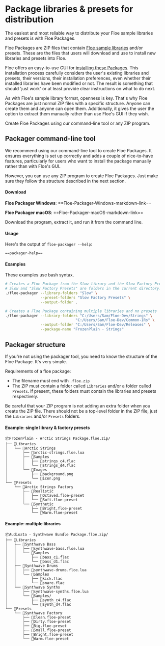 <!--
SPDX-FileCopyrightText: 2024 Sam Windell
SPDX-License-Identifier: GPL-3.0-or-later
-->

# Package libraries & presets for distribution
The easiest and most reliable way to distribute your Floe sample libraries and presets is with Floe Packages.

Floe Packages are ZIP files that contain [Floe sample libraries](../about/sample-libraries.md) and/or presets. These are the files that users will download and use to install new libraries and presets into Floe.

Floe offers an easy-to-use GUI for [installing these Packages](../installation/install-libraries-and-presets.md). This installation process carefully considers the user's existing libraries and presets, their versions, their installation preferences, even whether their installed libraries have been modified or not. The result is something that should 'just work' or at least provide clear instructions on what to do next.

As with Floe's sample library format, openness is key. That's why Floe Packages are just normal ZIP files with a specific structure. Anyone can create them and anyone can open them. Additionally, it gives the user the option to extract them manually rather than use Floe's GUI if they wish.

Create Floe Packages using our command-line tool or any ZIP program.

## Packager command-line tool
We recommend using our command-line tool to create Floe Packages. It ensures everything is set up correctly and adds a couple of nice-to-have features, particularly for users who want to install the package manually rather than with Floe's GUI.

However, you can use any ZIP program to create Floe Packages. Just make sure they follow the structure described in the next section.

#### Download

**<i class="fa fa-windows"></i> Floe Packager Windows**: ==Floe-Packager-Windows-markdown-link==

**<i class="fa fa-apple"></i> Floe Packager macOS**: ==Floe-Packager-macOS-markdown-link==

Download the program, extract it, and run it from the command line. 

#### Usage
Here's the output of `floe-packager --help`:
```
==packager-help==
```

#### Examples
These examples use bash syntax.
```bash
# Creates a Floe Package from the Slow library and the Slow Factory Presets.
# Slow and "Slow Factory Presets" are folders in the current directory.
./floe-packager --library-folders "Slow" \
                --preset-folders "Slow Factory Presets" \
                --output-folder .

# Creates a Floe Package containing multiple libraries and no presets
./floe-packager --library-folders "C:/Users/Sam/Floe-Dev/Strings" \
                                "C:/Users/Sam/Floe-Dev/Common-IRs" \
                --output-folder "C:/Users/Sam/Floe-Dev/Releases" \
                --package-name "FrozenPlain - Strings"
```


## Packager structure

If you're not using the packager tool, you need to know the structure of the Floe Package. It's very simple.

Requirements of a floe package:
- The filename must end with `.floe.zip`
- The ZIP must contain a folder called `Libraries` and/or a folder called `Presets`. If present, these folders must contain the libraries and presets respectively.

Be careful that your ZIP program is not adding an extra folder when you create the ZIP file. There should not be a top-level folder in the ZIP file, just the `Libraries` and/or `Presets` folders.

#### Example: single library & factory presets
```
📦FrozenPlain - Arctic Strings Package.floe.zip/
├── 📁Libraries
│   └── 📁Arctic Strings
│       ├── 📄arctic-strings.floe.lua
│       ├── 📁Samples
│       │   ├── 📄strings_c4.flac
│       │   └── 📄strings_d4.flac
│       └── 📁Images
│           ├── 📄background.png
│           └── 📄icon.png
└── 📁Presets
    └── 📁Arctic Strings Factory
        ├── 📁Realistic
        │   ├── 📄Octaved.floe-preset
        │   └── 📄Soft.floe-preset
        └── 📁Synthetic
            ├── 📄Bright.floe-preset
            └── 📄Warm.floe-preset
```

#### Example: multiple libraries
```
📦Audioata - Synthwave Bundle Package.floe.zip/
├── 📁Libraries
│   ├── 📁Synthwave Bass
│   │   ├── 📄synthwave-bass.floe.lua
│   │   └── 📁Samples
│   │       ├── 📄bass_c1.flac
│   │       └── 📄bass_d1.flac
│   ├── 📁Synthwave Drums
│   │   ├── 📄synthwave-drums.floe.lua
│   │   └── 📁Samples
│   │       ├── 📄kick.flac
│   │       └── 📄snare.flac
│   └── 📁Synthwave Synths
│       ├── 📄synthwave-synths.floe.lua
│       └── 📁Samples/
│           ├── 📄synth_c4.flac
│           └── 📄synth_d4.flac
└── 📁Presets
    └── 📁Synthwave Factory
        ├── 📄Clean.floe-preset
        ├── 📄Dirty.floe-preset
        ├── 📄Big.floe-preset
        ├── 📄Small.floe-preset
        ├── 📄Bright.floe-preset
        └── 📄Warm.floe-preset
```
